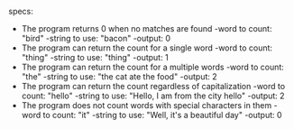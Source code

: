 specs:
* The program returns 0 when no matches are found
    -word to count: "bird"
    -string to use: "bacon"
    -output: 0
* The program can return the count for a single word
    -word to count: "thing"
    -string to use: "thing"
    -output: 1
* The program can return the count for a multiple words
    -word to count: "the"
    -string to use: "the cat ate the food"
    -output: 2
* The program can return the count regardless of capitalization
    -word to count: "hello"
    -string to use: "Hello, I am from the city hello"
    -output: 2
* The program does not count words with special characters in them
    -word to count: "it"
    -string to use: "Well, it's a beautiful day"
    -output: 0
